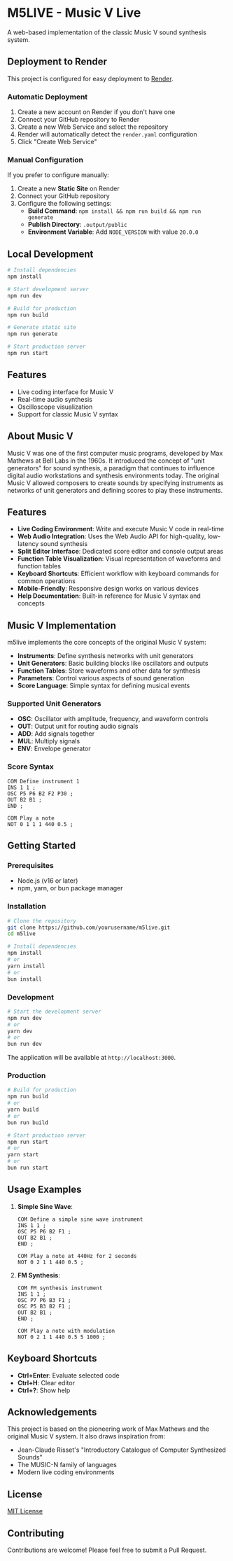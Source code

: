 # M5LIVE - Music V Live

A web-based implementation of the classic Music V sound synthesis system.

## Deployment to Render

This project is configured for easy deployment to [Render](https://render.com).

### Automatic Deployment

1. Create a new account on Render if you don't have one
2. Connect your GitHub repository to Render
3. Create a new Web Service and select the repository
4. Render will automatically detect the `render.yaml` configuration
5. Click "Create Web Service"

### Manual Configuration

If you prefer to configure manually:

1. Create a new **Static Site** on Render
2. Connect your GitHub repository
3. Configure the following settings:
   - **Build Command**: `npm install && npm run build && npm run generate`
   - **Publish Directory**: `.output/public`
   - **Environment Variable**: Add `NODE_VERSION` with value `20.0.0`

## Local Development

```bash
# Install dependencies
npm install

# Start development server
npm run dev

# Build for production
npm run build

# Generate static site
npm run generate

# Start production server
npm run start
```

## Features

- Live coding interface for Music V
- Real-time audio synthesis
- Oscilloscope visualization
- Support for classic Music V syntax

## About Music V

Music V was one of the first computer music programs, developed by Max Mathews at Bell Labs in the 1960s. It introduced the concept of "unit generators" for sound synthesis, a paradigm that continues to influence digital audio workstations and synthesis environments today. The original Music V allowed composers to create sounds by specifying instruments as networks of unit generators and defining scores to play these instruments.

## Features

- **Live Coding Environment**: Write and execute Music V code in real-time
- **Web Audio Integration**: Uses the Web Audio API for high-quality, low-latency sound synthesis
- **Split Editor Interface**: Dedicated score editor and console output areas
- **Function Table Visualization**: Visual representation of waveforms and function tables
- **Keyboard Shortcuts**: Efficient workflow with keyboard commands for common operations
- **Mobile-Friendly**: Responsive design works on various devices
- **Help Documentation**: Built-in reference for Music V syntax and concepts

## Music V Implementation

m5live implements the core concepts of the original Music V system:

- **Instruments**: Define synthesis networks with unit generators
- **Unit Generators**: Basic building blocks like oscillators and outputs
- **Function Tables**: Store waveforms and other data for synthesis
- **Parameters**: Control various aspects of sound generation
- **Score Language**: Simple syntax for defining musical events

### Supported Unit Generators

- **OSC**: Oscillator with amplitude, frequency, and waveform controls
- **OUT**: Output unit for routing audio signals
- **ADD**: Add signals together
- **MUL**: Multiply signals
- **ENV**: Envelope generator

### Score Syntax

```
COM Define instrument 1
INS 1 1 ;
OSC P5 P6 B2 F2 P30 ;
OUT B2 B1 ;
END ;

COM Play a note
NOT 0 1 1 1 440 0.5 ;
```

## Getting Started

### Prerequisites

- Node.js (v16 or later)
- npm, yarn, or bun package manager

### Installation

```bash
# Clone the repository
git clone https://github.com/yourusername/m5live.git
cd m5live

# Install dependencies
npm install
# or
yarn install
# or
bun install
```

### Development

```bash
# Start the development server
npm run dev
# or
yarn dev
# or
bun run dev
```

The application will be available at `http://localhost:3000`.

### Production

```bash
# Build for production
npm run build
# or
yarn build
# or
bun run build

# Start production server
npm run start
# or
yarn start
# or
bun run start
```

## Usage Examples

1. **Simple Sine Wave**:
   ```
   COM Define a simple sine wave instrument
   INS 1 1 ;
   OSC P5 P6 B2 F1 ;
   OUT B2 B1 ;
   END ;
   
   COM Play a note at 440Hz for 2 seconds
   NOT 0 2 1 1 440 0.5 ;
   ```

2. **FM Synthesis**:
   ```
   COM FM synthesis instrument
   INS 1 1 ;
   OSC P7 P6 B3 F1 ;
   OSC P5 B3 B2 F1 ;
   OUT B2 B1 ;
   END ;
   
   COM Play a note with modulation
   NOT 0 2 1 1 440 0.5 5 1000 ;
   ```

## Keyboard Shortcuts

- **Ctrl+Enter**: Evaluate selected code
- **Ctrl+H**: Clear editor
- **Ctrl+?**: Show help

## Acknowledgements

This project is based on the pioneering work of Max Mathews and the original Music V system. It also draws inspiration from:

- Jean-Claude Risset's "Introductory Catalogue of Computer Synthesized Sounds"
- The MUSIC-N family of languages
- Modern live coding environments

## License

[MIT License](LICENSE)

## Contributing

Contributions are welcome! Please feel free to submit a Pull Request.
